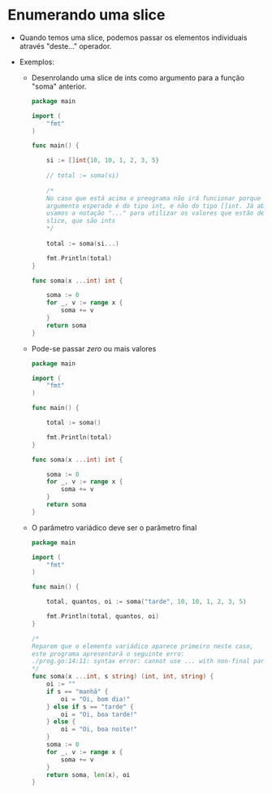 # Enumerando uma slice

- Quando temos uma slice, podemos passar os elementos individuais através "deste..." operador.

- Exemplos: 

  - Desenrolando uma slice de ints como argumento para a função "soma" anterior.

    ```Go
    package main
    
    import (
    	"fmt"
    )
    
    func main() {
    
    	si := []int{10, 10, 1, 2, 3, 5}
        
    	// total := soma(si)
        
        /*
        No caso que está acima o preograma não irá funcionar porque o 
        argumento esperado é do tipo int, e não do tipo []int. Já abaixo
        usamos a notação "..." para utilizar os valores que estão dentro da
        slice, que são ints
        */
        
    	total := soma(si...)
    
    	fmt.Println(total)
    }
    
    func soma(x ...int) int {
    
    	soma := 0
    	for _, v := range x {
    		soma += v
    	}
    	return soma
    }
    
    ```

  - Pode-se passar *zero* ou mais valores

    ````Go
    package main
    
    import (
    	"fmt"
    )
    
    func main() {
    
    	total := soma()
    
    	fmt.Println(total)
    }
    
    func soma(x ...int) int {
    
    	soma := 0
    	for _, v := range x {
    		soma += v
    	}
    	return soma
    }
    ````

  - O parâmetro variádico deve ser o parâmetro final

    ````go
    package main
    
    import (
    	"fmt"
    )
    
    func main() {
    
    	total, quantos, oi := soma("tarde", 10, 10, 1, 2, 3, 5)
    
    	fmt.Println(total, quantos, oi)
    }
    
    /* 
    Reparem que o elemento variádico aparece primeiro neste caso,
    este programa apresentará o seguinte erro:
    ./prog.go:14:11: syntax error: cannot use ... with non-final parameter x
    */
    func soma(x ...int, s string) (int, int, string) {
    	oi := ""
    	if s == "manhã" {
    		oi = "Oi, bom dia!"
    	} else if s == "tarde" {
    		oi = "Oi, boa tarde!"
    	} else {
    		oi = "Oi, boa noite!"
    	}
    	soma := 0
    	for _, v := range x {
    		soma += v
    	}
    	return soma, len(x), oi
    }
    ````

    